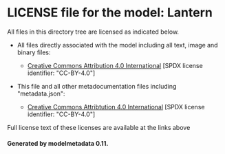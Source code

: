 # LICENSE file for the model: Lantern

All files in this directory tree are licensed as indicated below.

* All files directly associated with the model including all text, image and binary files:

  * [Creative Commons Attribution 4.0 International]("https://creativecommons.org/licenses/by-nd/4.0/legalcode") [SPDX license identifier: "CC-BY-4.0"]

* This file and all other metadocumentation files including "metadata.json":

  * [Creative Commons Attribtution 4.0 International]("https://creativecommons.org/licenses/by-nd/4.0/legalcode") [SPDX license identifier: "CC-BY-4.0"]

Full license text of these licenses are available at the links above

#### Generated by modelmetadata 0.11.
